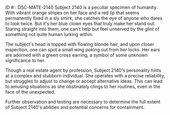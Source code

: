 ID # : DSC-MATE-2140
Subject 2140 is a peculiar specimen of humanity. With vibrant orange stripes on her face and a red lip that seems permanently fixed in a sly smirk, she catches the eye of anyone who dares to look twice. But it's her blue clown eyes that truly make her stand out. Staring straight into them, one can't help but feel unnerved by the glint of something not quite human lurking within. 

The subject's head is topped with flowing blonde hair, and upon closer inspection, one can spot a small wing poking out from her locks. Her ears are adorned with a green cross earring, a symbol of some unknown significance to her. 

Though a real estate agent by profession, Subject 2140's personality hints at a complex and stubborn individual. She operates with a precise reliability, but struggles to adjust to change or accept alternative ideas. This can lead to amusing situations as she obstinately clings to her routines, even in the face of the unexpected. 

Further observation and testing are necessary to determine the full extent of Subject 2140's abilities and potential concerns for containment.